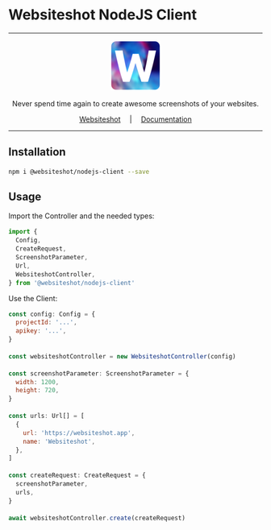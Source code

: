 # Websiteshot NodeJS Client

<hr />

<div align="center">
    <a href="https://websiteshot.app/">
        <img src="./assets/logo-mini.png">
    </a>
</div>

<div align="center">
<p>Never spend time again to create awesome screenshots of your websites.</p>
</div>

<div align="center">
<a style="margin: 1em;" href="https://websiteshot.app">Websiteshot</a> | <a style="margin: 1em;" href="https://docs.websiteshot.app">Documentation</a>
</div>

<hr />

## Installation

```bash
npm i @websiteshot/nodejs-client --save
```

## Usage

Import the Controller and the needed types:

```js
import {
  Config,
  CreateRequest,
  ScreenshotParameter,
  Url,
  WebsiteshotController,
} from '@websiteshot/nodejs-client'
```

Use the Client:

```js
const config: Config = {
  projectId: '...',
  apikey: '...',
}

const websiteshotController = new WebsiteshotController(config)

const screenshotParameter: ScreenshotParameter = {
  width: 1200,
  height: 720,
}

const urls: Url[] = [
  {
    url: 'https://websiteshot.app',
    name: 'Websiteshot',
  },
]

const createRequest: CreateRequest = {
  screenshotParameter,
  urls,
}

await websiteshotController.create(createRequest)
```
